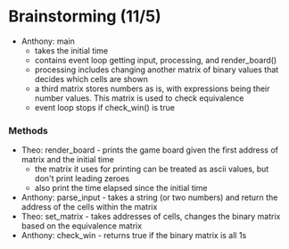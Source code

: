 # Brainstorming (11/5)

* Anthony: main
    - takes the initial time
    - contains event loop getting input, processing, and render_board()
    - processing includes changing another matrix of binary values that decides which cells are shown
    - a third matrix stores numbers as is, with expressions being their number values. This matrix is used to check equivalence
    - event loop stops if check_win() is true

### Methods

* Theo: render_board - prints the game board given the first address of matrix and the initial time
    - the matrix it uses for printing can be treated as ascii values, but don't print leading zeroes
    - also print the time elapsed since the initial time
* Anthony: parse_input - takes a string (or two numbers) and return the address of the cells within the matrix
* Theo: set_matrix - takes addresses of cells, changes the binary matrix based on the equivalence matrix
* Anthony: check_win - returns true if the binary matrix is all 1s

